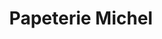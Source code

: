 ---
title: "Papeterie Michel"
url: /aix-en-provence/papeterie-michel/
shop: fournitures de bureau
---